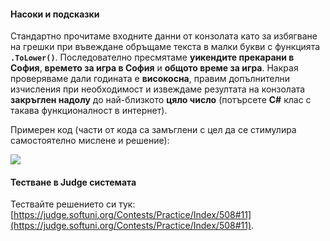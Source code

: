 #### Насоки и подсказки

Стандартно прочитаме входните данни от конзолата като за избягване на грешки при въвеждане обръщаме текста в малки букви с функцията **`.ToLower()`**. Последователно пресмятаме **уикендите прекарани в София**, **времето за игра в София** и **общото време за игра**. Накрая проверяваме дали годината е **високосна**, правим допълнителни изчисления при необходимост и извеждаме резултата на конзолата **закръглен надолу** до най-близкото **цяло число** (потърсете **C#** клас с такава функционалност в интернет).

Примерен код (части от кода са замъглени с цел да се стимулира самостоятелно мислене и решение):

![](/assets/chapter-4-images/11.Volleyball-01.png)

#### Тестване в Judge системата

Тествайте решението си тук: [https://judge.softuni.org/Contests/Practice/Index/508#11](https://judge.softuni.org/Contests/Practice/Index/508#11).
